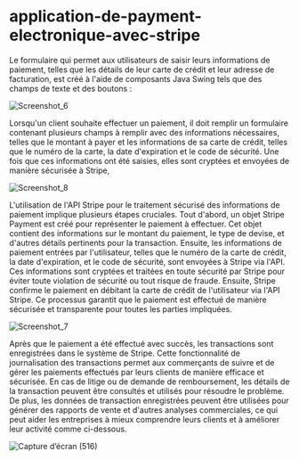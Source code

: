# application-de-payment-electronique-avec-stripe


Le formulaire qui permet aux utilisateurs de saisir leurs informations de paiement, telles que les détails de leur carte de crédit et leur adresse de facturation, est créé à l'aide de composants Java Swing tels que des champs de texte et des boutons :



![Screenshot_6](https://user-images.githubusercontent.com/101452417/227796402-1f6be680-5f73-4591-add1-0d028c2b8382.png)



Lorsqu'un client souhaite effectuer un paiement, il doit remplir un formulaire contenant plusieurs champs à remplir avec des informations nécessaires, telles que le montant à payer et les informations de sa carte de crédit, telles que le numéro de la carte, la date d'expiration et le code de sécurité. Une fois que ces informations ont été saisies, elles sont cryptées et envoyées de manière sécurisée à Stripe,



![Screenshot_8](https://user-images.githubusercontent.com/101452417/227803044-4778e5e7-ed67-488b-a0a7-a42fc361b951.png)




L'utilisation de l'API Stripe pour le traitement sécurisé des informations de paiement implique plusieurs étapes cruciales. Tout d'abord, un objet Stripe Payment est créé pour représenter le paiement à effectuer. Cet objet contient des informations sur le montant du paiement, le type de devise, et d'autres détails pertinents pour la transaction. Ensuite, les informations de paiement entrées par l'utilisateur, telles que le numéro de la carte de crédit, la date d'expiration, et le code de sécurité, sont envoyées à Stripe via l'API. Ces informations sont cryptées et traitées en toute sécurité par Stripe pour éviter toute violation de sécurité ou tout risque de fraude. Ensuite, Stripe confirme le paiement en débitant la carte de crédit de l'utilisateur via l'API Stripe. Ce processus garantit que le paiement est effectué de manière sécurisée et transparente pour toutes les parties impliquées.



![Screenshot_7](https://user-images.githubusercontent.com/101452417/227796411-afbdc20b-9ab3-415c-86c9-2deca48d3732.png)



Après que le paiement a été effectué avec succès, les transactions sont enregistrées dans le système de Stripe. Cette fonctionnalité de journalisation des transactions permet aux commerçants de suivre et de gérer les paiements effectués par leurs clients de manière efficace et sécurisée. En cas de litige ou de demande de remboursement, les détails de la transaction peuvent être consultés et utilisés pour résoudre le problème. De plus, les données de transaction enregistrées peuvent être utilisées pour générer des rapports de vente et d'autres analyses commerciales, ce qui peut aider les entreprises à mieux comprendre leurs clients et à améliorer leur activité comme ci-dessous.



![Capture d’écran (516)](https://user-images.githubusercontent.com/101452417/227796416-bd650ac2-c265-4598-9c0f-4d41876cecb6.png)
